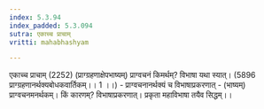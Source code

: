 ```yaml
---
index: 5.3.94
index_padded: 5.3.094
sutra: एकाच्च प्राचाम्
vritti: mahabhashyam

---
```

 एकाच्च प्राचाम् (2252) (प्राग्ग्रहणाक्षेपभाष्यम्) प्राग्वचनं किमर्थम्? विभाषा यथा स्यात्। (5896 प्राग्ग्रहणानर्थक्यबोधकवार्तिकम्।। 1 ।।) - प्राग्वचनानर्थक्यं च विभाषाप्रकरणात् - (भाष्यम्) प्राग्वचनमनर्थकम्। किं कारणम्? विभाषाप्रकरणात्। प्रकृता महाविभाषा तयैव सिद्धम्।। 